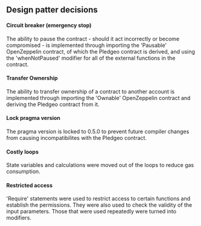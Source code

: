 ## Design patter decisions

#### Circuit breaker (emergency stop)

The ability to pause the contract - should it act incorrectly or become compromised - is implemented through importing the 'Pausable' OpenZeppelin contract, of which the Pledgeo contract is derived, and using the 'whenNotPaused' modifier for all of the external functions in the contract.

#### Transfer Ownership

The ability to transfer ownership of a contract to another account is implemented through importing the 'Ownable' OpenZeppelin contract and deriving the Pledgeo contract from it.

#### Lock pragma version

The pragma version is locked to 0.5.0 to prevent future compiler changes from causing incompatibilites with the Pledgeo contract.

#### Costly loops

State variables and calculations were moved out of the loops to reduce gas consumption.

#### Restricted access

'Require' statements were used to restrict access to certain functions and establish the permissions. They were also used to check the validity of the input parameters. Those that were used repeatedly were turned into modifiers.